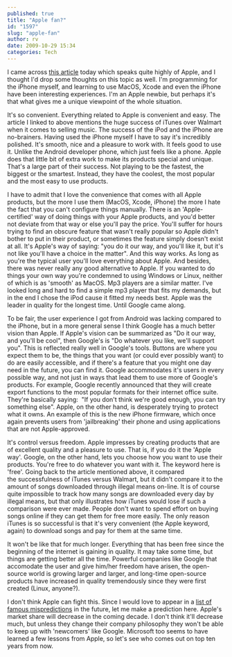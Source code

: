 ```yaml
---
published: true
title: "Apple fan?"
id: "1597"
slug: "apple-fan"
author: rv
date: 2009-10-29 15:34
categories: Tech
---
```

I came across <a href="http://www.loopinsight.com/2009/10/28/wilcox-says-the-iphone-will-lose-smartphone-war-i-dont-think-so/" target="_blank">this article</a> today which speaks quite highly of Apple, and I thought I'd drop some thoughts on this topic as well. I'm programming for the iPhone myself, and learning to use MacOS, Xcode and even the iPhone have been interesting experiences. I'm an Apple newbie, but perhaps it's that what gives me a unique viewpoint of the whole situation.

It's so convenient. Everything related to Apple is convenient and easy. The article I linked to above mentions the huge success of iTunes over Walmart when it comes to selling music. The success of the iPod and the iPhone are no-brainers. Having used the iPhone myself I have to say it's incredibly polished. It's smooth, nice and a pleasure to work with. It feels good to use it. Unlike the Android developer phone, which just feels like a phone. Apple does that little bit of extra work to make its products special and unique. That's a large part of their success. Not playing to be the fastest, the biggest or the smartest. Instead, they have the coolest, the most popular and the most easy to use products.

I have to admit that I love the convenience that comes with all Apple products, but the more I use them (MacOS, Xcode, iPhone) the more I hate the fact that you can't configure things manually. There is an 'Apple-certified' way of doing things with your Apple products, and you'd better not deviate from that way or else you'll pay the price. You'll suffer for hours trying to find an obscure feature that wasn't really popular so Apple didn't bother to put in their product, or sometimes the feature simply doesn't exist at all. It's Apple's way of saying: "you do it our way, and you'll like it, but it's not like you'll have a choice in the matter". And this way works. As long as you're the typical user you'll love everything about Apple. And besides, there was never really any good alternative to Apple. If you wanted to do things your own way you're condemned to using Windows or Linux, neither of which is as 'smooth' as MacOS. Mp3 players are a similar matter. I've looked long and hard to find a simple mp3 player that fits my demands, but in the end I chose the iPod cause it fitted my needs best. Apple was the leader in quality for the longest time. Until Google came along.

To be fair, the user experience I got from Android was lacking compared to the iPhone, but in a more general sense I think Google has a much better vision than Apple. If Apple's vision can be summarized as "Do it our way, and you'll be cool", then Google's is "Do whatever you like, we'll support you". This is reflected really well in Google's tools. Buttons are where you expect them to be, the things that you want (or could ever possibly want) to do are easily accessible, and if there's a feature that you might one day need in the future, you can find it. Google accommodates it's users in every possible way, and not just in ways that lead them to use more of Google's products. For example, Google recently announced that they will create export functions to the most popular formats for their internet office suite. They're basically saying:  "If you don't think we're good enough, you can try something else". Apple, on the other hand, is desperately trying to protect what it owns. An example of this is the new iPhone firmware, which once again prevents users from 'jailbreaking' their phone and using applications that are not Apple-approved.

It's control versus freedom. Apple impresses by creating products that are of excellent quality and a pleasure to use. That is, if you do it the 'Apple way'. Google, on the other hand, lets you choose how you want to use their products. You're free to do whatever you want with it. The keyword here is 'free'. Going back to the article mentioned above, it compared the successfulness of iTunes versus Walmart, but it didn't compare it to the amount of songs downloaded through illegal means on-line. It is of course quite impossible to track how many songs are downloaded every day by illegal means, but that only illustrates how iTunes would lose if such a comparison were ever made. People don't want to spend effort on buying songs online if they can get them for free more easily. The only reason iTunes is so successful is that it's very convenient (the Apple keyword, again) to download songs and pay for them at the same time.

It won't be like that for much longer. Everything that has been free since the beginning of the internet is gaining in quality. It may take some time, but things are getting better all the time. Powerful companies like Google that accomodate the user and give him/her freedom have arisen, the open-source world is growing larger and larger, and long-time open-source products have increased in quality tremendously since they were first created (Linux, anyone?).

I don't think Apple can fight this. Since I would love to appear in a <a href="http://www.thoughtmechanics.com/2007/04/21/some-very-funny-and-totally-wrong-predictions-of-the-past/" target="_blank">list of famous mispredictions</a> in the future, let me make a prediction here. Apple's market share will decrease in the coming decade. I don't think it'll decrease much, but unless they change their company philosophy they won't be able to keep up with 'newcomers' like Google. Microsoft too seems to have learned a few lessons from Apple, so let's see who comes out on top ten years from now.
